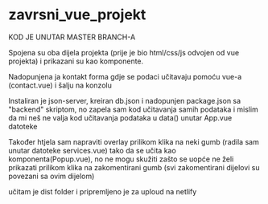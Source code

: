 # zavrsni_vue_projekt
KOD JE UNUTAR MASTER BRANCH-A

Spojena su oba dijela projekta (prije je bio html/css/js odvojen od vue projekta) i prikazani su kao komponente.

Nadopunjena ja kontakt forma gdje se podaci učitavaju pomoću vue-a (contact.vue) i šalju na konzolu

Instaliran je json-server, kreiran db.json i nadopunjen package.json sa "backend" skriptom, no zapela sam kod učitavanja samih podataka i mislim da mi neš ne valja kod učitavanja podataka u data() unutar App.vue datoteke

Također htjela sam napraviti overlay prilikom klika na neki gumb (radila sam unutar datoteke services.vue) tako da se učita kao komponenta(Popup.vue), no ne mogu skužiti zašto se uopće ne želi prikazati prilikom klika na zakomentirani gumb (svi zakomentirani dijelovi su povezani sa ovim dijelom)

učitam je dist folder i pripremljeno je za uploud na netlify
